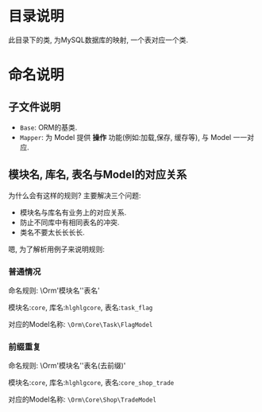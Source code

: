 # 目录说明
此目录下的类, 为MySQL数据库的映射, 一个表对应一个类.

# 命名说明

## 子文件说明
+ `Base`: ORM的基类.
+ `Mapper`: 为 Model 提供 **操作** 功能(例如:加载,保存, 缓存等), 与 Model 一一对应.

## 模块名, 库名, 表名与Model的对应关系
为什么会有这样的规则?
主要解决三个问题:
+ 模块名与库名有业务上的对应关系.
+ 防止不同库中有相同表名的冲突.
+ 类名不要太长长长长.

嗯, 为了解析用例子来说明规则:

### 普通情况
命名规则: \Orm\'模块名'\'表名'

模块名:`core`, 库名:`hlghlgcore`, 表名:`task_flag`

对应的Model名称: `\Orm\Core\Task\FlagModel`

### 前缀重复
命名规则: \Orm\'模块名'\'表名(去前缀)'

模块名:`core`, 库名:`hlghlgcore`, 表名:`core_shop_trade`

对应的Model名称: `\Orm\Core\Shop\TradeModel`
